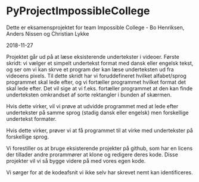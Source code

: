 # PyProjectImpossibleCollege
Dette er eksamensprojektet for team Impossible College - Bo Henriksen, Anders Nissen og Christian Lykke

2018-11-27

Projektet går ud på at læse eksisterende undertekster i videoer.
Første skridt: vi vælger et simpelt undertekst format med dansk eller engelsk tekst, og ser om vi kan skrve et program der kan læse underteksten ud fra videoens pixels.
Til dette skridt har vi foruddefineret hvilket alfabet/sprog programmet skal lede efter, og vi fortæller programmet hvilket format det skal lede efter. Det vil sige at vi f.eks. fortæller programmet at den kan finde underteksten omkrandset af sorte rektangler i bunden af skærmen.

Hvis dette virker, vil vi prøve at udvidde programmet med at lede efter undertekster på samme sprog (stadig dansk eller engelsk) men forskellige undertekst formater.

Hvis dette virker, prøver vi at få programmet til at virke med undertekster på forskellige sprog.

Vi forestiller os at bruge eksisterende projekter på github, som har en licens der tillader andre prorammører at klone og redigere deres kode. Disse projekter vil vi så bygge videre på med vores egen kode.

Vi sørger for at de kodeafsnit vi ikke selv har skrevet nemt kan identificeres.

